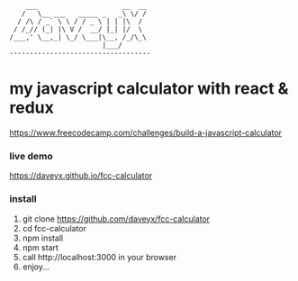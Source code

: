         ___                     __  __
       /   \__ ___   _____ _   _\ \/ /
      / /\ / _` \ \ / / _ \ | | |\  / 
     / /_// (_| |\ V /  __/ |_| |/  \ 
    /___,' \__,_| \_/ \___|\__, /_/\_\
                           |___/      
    -----------------------------------

# my javascript calculator with react & redux
https://www.freecodecamp.com/challenges/build-a-javascript-calculator

### live demo
https://daveyx.github.io/fcc-calculator

### install
1. git clone https://github.com/daveyx/fcc-calculator
2. cd fcc-calculator
3. npm install
4. npm start
5. call http://localhost:3000 in your browser
6. enjoy...
